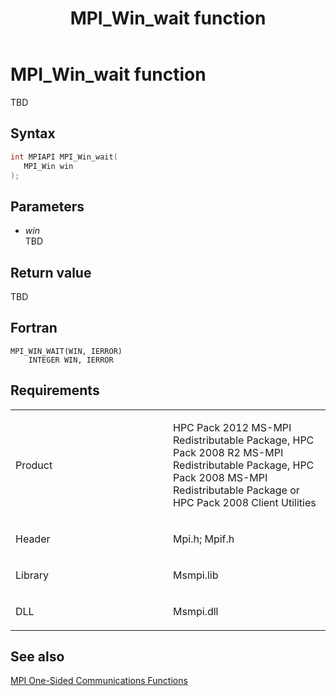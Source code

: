 ﻿---
title: MPI_Win_wait function
TOCTitle: MPI_Win_wait function
ms:assetid: 333bc1f0-460f-42bb-bdeb-c8a1bf40a185
ms:mtpsurl: https://msdn.microsoft.com/en-us/library/Dn520617(v=VS.85)
ms:contentKeyID: 59361088
ms.date: 03/28/2018
mtps_version: v=VS.85
f1_keywords:
- MPI_WIN_WAIT
- mpif/MPI_Win_wait
- mpi/MPI_WIN_WAIT
dev_langs:
- C++
- C
---

# MPI\_Win\_wait function

TBD

## Syntax

``` c++
int MPIAPI MPI_Win_wait(
   MPI_Win win
);
```

## Parameters

  - *win*  
    TBD

## Return value

TBD

## Fortran

    MPI_WIN_WAIT(WIN, IERROR)
        INTEGER WIN, IERROR

## Requirements

<table>
<colgroup>
<col style="width: 50%" />
<col style="width: 50%" />
</colgroup>
<tbody>
<tr class="odd">
<td><p>Product</p></td>
<td><p>HPC Pack 2012 MS-MPI Redistributable Package, HPC Pack 2008 R2 MS-MPI Redistributable Package, HPC Pack 2008 MS-MPI Redistributable Package or HPC Pack 2008 Client Utilities</p></td>
</tr>
<tr class="even">
<td><p>Header</p></td>
<td>Mpi.h;
Mpif.h</td>
</tr>
<tr class="odd">
<td><p>Library</p></td>
<td>Msmpi.lib</td>
</tr>
<tr class="even">
<td><p>DLL</p></td>
<td>Msmpi.dll</td>
</tr>
</tbody>
</table>


## See also

[MPI One-Sided Communications Functions](mpi-one-sided-communications-functions.md)


